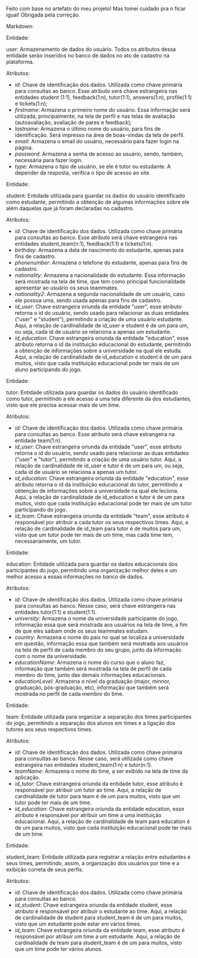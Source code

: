 Feito com base no artefato do meu projeto! Mas tomei cuidado pra n ficar igual! Obrigada pela correção.



Markdown:

Entidade:

user: Armazenamento de dados do usuário. Todos os atributos dessa entidade serão inseridos no banco de dados no ato de cadastro na plataforma.

Atributos:

- *id*: Chave de identificação dos dados. Utilizada como chave primária para consultas ao banco. Esse atributo será chave estrangeira nas entidades student (1:1), feedback(1:n), tutor(1:1), answers(1:n), profile(1:1) e tickets(1:n);
- *firstname*: Armazena o primeiro nome do usuário. Essa informação será utilizada, principalmente, na tela de perfil e nas telas de avaliação (autoavaliação, avaliação de pares e feedback);
- *lastname*: Armazena o último nome do usuário, para fins de identificação. Será impresso na área de boas-vindas da tela de perfil.
- *email*: Armazena o email do usuário, necessário para fazer login na página.
- *password*: Armazena a senha de acesso ao usuário, sendo, também, necessária para fazer login.
- *type*: Armazena o tipo de usuário, se ele é tutor ou estudante. A depender da resposta, verifica o tipo de acesso ao site.

Entidade:

student: Entidade utilizada para guardar os dados do usuário identificado como estudante, permitindo a obtenção de algumas informações sobre ele além daquelas que já foram declaradas no cadastro.
 
Atributos:

- *id*: Chave de identificação dos dados. Utilizada como chave primária para consultas ao banco. Esse atributo será chave estrangeira nas entidades student_team(n:1), feedback(1:1) e tickets(1:n).
- *birthday*: Armazena a data de nascimento do estudante, apenas para fins de cadastro.
- *phonenumber*: Armazena o telefone do estudante, apenas para fins de cadastro.
- *nationality*: Armazena a nacionalidade do estudante. Essa informação será mostrada na tela de time, que tem como principal funcionalidade apresentar ao usuário os seus teammates.
- *nationality2*: Armazena a segunda nacionalidade de um usuário, caso ele possua uma, sendo usada apenas para fins de cadastro.
- *id_user*: Chave estrangeira oriunda da entidade "user", esse atributo retorna o id do usuário, sendo usado para relacionar as duas entidades ("user" e "student"), permitindo a criação de uma usuário estudante. Aqui, a relação de cardinalidade de id_user e student é de um para um, ou seja, cada id de usuário se relaciona a apenas um estudante.
- *id_education*: Chave estrangeira oriunda da entidade "education", esse atributo retorna o id da instituição educacional do estudante, permitindo a obtenção de informações sobre a universidade na qual ele estuda. Aqui, a relação de cardinalidade de id_education e student é de um para muitos, visto que cada instituição educacional pode ter mais de um aluno participando do jogo.

Entidade:

tutor: Entidade utilizada para guardar os dados do usuário identificado como tutor, permitindo a ele acesso a uma tela diferente da dos estudantes, visto que ele precisa acessar mais de um time.
 
Atributos:

- *id*: Chave de identificação dos dados. Utilizada como chave primária para consultas ao banco. Esse atributo será chave estrangeira na entidade team(1:n).
- *id_user*: Chave estrangeira oriunda da entidade "user", esse atributo retorna o id do usuário, sendo usado para relacionar as duas entidades ("user" e "tutor"), permitindo a criação de uma usuário tutor. Aqui, a relação de cardinalidade de id_user e tutor é de um para um, ou seja, cada id de usuário se relaciona a apenas um tutor.
- *id_education*: Chave estrangeira oriunda da entidade "education", esse atributo retorna o id da instituição educacional do tutor, permitindo a obtenção de informações sobre a universidade na qual ele leciona. Aqui, a relação de cardinalidade de id_education e tutor é de um para muitos, visto que cada instituição educacional pode ter mais de um tutor participando do jogo.
- *id_team*: Chave estrangeira oriunda da entidade "team", esse atributo é responsável por atribuir a cada tutor os seus respectivos times. Aqui, a relação de cardinalidade de id_team para tutor é de muitos para um, visto que um tutor pode ter mais de um time, mas cada time tem, necessariamente, um tutor.

Entidade:

education: Entidade utilizada para guardar os dados educacionais dos participantes do jogo, permitindo uma organização melhor deles e um melhor acesso a essas informações no banco de dados.
 
Atributos:

- *id*: Chave de identificação dos dados. Utilizada como chave primária para consultas ao banco. Nesse caso, será chave estrangeira nas entidades tutor(1:1) e student(1:1).
- *university*: Armazena o nome da universidade participante do jogo, informação essa que será mostrada aos usuários na tela de time, a fim de que eles saibam onde os seus teammates estudam.
- *country*: Armazena o nome do país no qual se localiza a universidade em questão, informação essa que também será mostrada aos usuários na tela de perfil de cada membro do seu grupo, junto da informação com o nome da universidade.
- *educationName*: Armazena o nome do curso que o aluno faz, informação que também será mostrada na tela de perfil de cada membro do time, junto das demais informações educacionais.
- *educationLevel*: Armazena o nível da graduação (major, minnor, graduação, pós-graduação, etc), informação que também será mostrada no perfil de cada membro do time.

Entidade:

team: Entidade utilizada para organizar a separação dos times participantes do jogo, permitindo a separação dos alunos em times e a ligação dos tutores aos seus respectivos times.
 
Atributos:

- *id*: Chave de identificação dos dados. Utilizada como chave primária para consultas ao banco. Nesse caso, será utilizada como chave estrangeira nas entidades student_team(1:n) e tutor(n:1).
- *teamName*: Armazena o nome do time, a ser exibido na tela de time da aplicação.
- *id_tutor*: Chave estrangeira oriunda da entidade tutor, esse atributo é responsável por atribuir um tutor ao time. Aqui, a relação de cardinalidade de tutor para team é de um para muitos, visto que um tutor pode ter mais de um time.
- *id_education*: Chave estrangeira oriunda da entidade education, esse atributo é responsável por atribuir um time a uma instituição educacional. Aqui, a relação de cardinalidade de team para education é de um para muitos, visto que cada instituição educacional pode ter mais de um time.

Entidade:

student_team: Entidade utilizada para registrar a relação entre estudantes e seus times, permitindo, assim, a organização dos usuários por time e a exibição correta de seus perfis.
 
Atributos:

- *id*: Chave de identificação dos dados. Utilizada como chave primária para consultas ao banco.
- *id_student*: Chave estrangeira oriunda da entidade student, esse atributo é responsável por atribuir o estudante ao time. Aqui, a relação de cardinalidade de student para student_team é de um para muitos, visto que um estudante pode estar em vários times.
- *id_team*: Chave estrangeira oriunda da entidade team, esse atributo é responsável por atribuir um time a um estudante. Aqui, a relação de cardinalidade de team para student_team é de um para muitos, visto que um time pode ter vários alunos.
